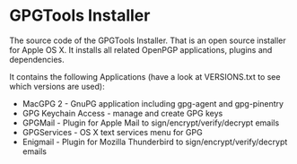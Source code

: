 # GPGTools Installer

The source code of the GPGTools Installer. That is an open source installer for Apple OS X. It installs all related OpenPGP applications, plugins and dependencies.

It contains the following Applications (have a look at VERSIONS.txt to see which versions are used):

* MacGPG 2 - GnuPG application including gpg-agent and gpg-pinentry
* GPG Keychain Access - manage and create GPG keys
* GPGMail - Plugin for Apple Mail to sign/encrypt/verify/decrypt emails
* GPGServices - OS X text services menu for GPG
* Enigmail - Plugin for Mozilla Thunderbird to sign/encrypt/verify/decrypt emails
